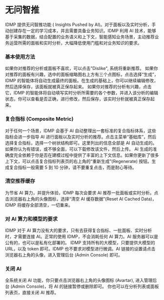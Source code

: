 # 无问智推 

IDMP 提供无问智推功能 ( Insights Pushed by AI)。对于面板以及实时分析，手动创建存在一定的学习成本，并且需要具备业务知识。IDMP 利用 AI 技术，能够基于采集的数据，结合配置的业务语义和上下文，智能感知业务场景，主动推荐业务运营所需的面板和实时分析，大幅降低使用门槛和对业务知识的要求。

### 基本使用方法
如果你对推荐的分析或面板不喜欢，可以点击"Dislike", 系统将重新推荐。
如果你对推荐的面板有兴趣，选中的面板缩略图右上方有三个点图标，点击选择“生成”，IDMP 的智能体将自动生成最终的面板。在生成的基础上，你可以继续编辑修改，然后选择保存，该面板就被真正保存起来。
如果你对推荐的分析有兴趣，点击它，IDMP 的智能体将自动填写实时分析所需要的各个参数，并进入该分析的编辑状态，你可以查看是否正确，进行修改，然后保存，该实时分析就被真正保存起来。

### 复合指标 (Composite Metric)
对于任何一个场景，IDMP 会基于 AI 自动整理出一套标准的复合指标体系，这些指标会进一步指导 AI 进行面板以及实时分析的推荐。点击主菜单“基础库”，然后选择复合指标，选择一个树状结构即可。这里列出的信息全部是 AI 自动生成的。如果你认为有错误，或不够全面，可以下载修改该文件，然后上传。
AI 生成的准确度完全依赖于你是否在建模过程中提供了丰富的上下文信息。如果你更新了很多上下文，可以点击复合指标列表页的右上角的“重新生成”(Regenerate) 按钮。生成复合指标一般需要 5 到 10 分钟，请不要重复点击，而是耐心等待。

### 清空推荐缓存
为节省 AI 算力，并提升体验，IDMP 每次会要求 AI 推荐一批面板或实时分析。点击浏览器右上角的头像图标，选择“清空 AI 缓存数据”(Reset AI Cached Data)，IDMP 将缓存全部清空，一切重来。

###  对 AI 算力和模型的要求
IDMP 对于 AI 算力没有大的要求，只有去获得复合指标、一批面板、实时分析时，才需要连接 AI。正常的使用 IDMP，不会消耗任何 AI 算力。AI 服务器可以是公有的，也可以是私有化部署的。
IDMP 支持所有的大模型，只要提供大模型的 URL，以及 token 即可。IDMP 也不要求对模型进行微调。AI 链接的设置请点击浏览器右上角的头像，进入管理后台 (Admin Console) 即可。

### 关闭 AI
全系统关闭 AI 功能，你只要点击浏览器右上角的头像图标 (Avartar), 进入管理后台 (Admin Console)，将 AI 的链接暂停或删除即可。
你也可以在分析列表或面板列表页，直接关闭 AI 推荐。
